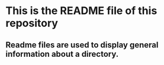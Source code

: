 # This is the README file of this repository
## Readme files are used to display general information about a directory.
